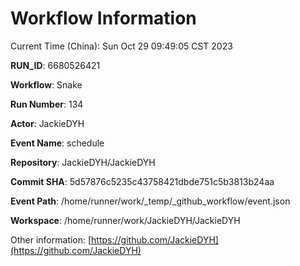 # Workflow Information

Current Time (China): Sun Oct 29 09:49:05 CST 2023  

**RUN_ID**: 6680526421  

**Workflow**: Snake  

**Run Number**: 134  

**Actor**: JackieDYH  

**Event Name**: schedule  

**Repository**: JackieDYH/JackieDYH  

**Commit SHA**: 5d57876c5235c43758421dbde751c5b3813b24aa  

**Event Path**: /home/runner/work/_temp/_github_workflow/event.json  

**Workspace**: /home/runner/work/JackieDYH/JackieDYH  

Other information: [https://github.com/JackieDYH](https://github.com/JackieDYH)
